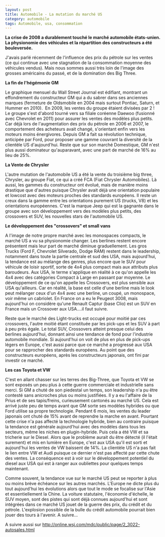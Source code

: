 ```yaml
---
layout: post
title: Automobile - La mutation du marché US
category: automobile
tags: Automobile, usa, consommation
---
```

**La crise de 2008 a durablement touché le marché automobile états-unien. La physionomie des véhicules et la répartition des constructeurs a été bouleversée.**

J'avais parlé récemment de l'influence des prix du pétrole sur les ventes (ce qui continue avec une stagnation de la consommation moyenne des véhicules vendus). Mais nous sommes aussi très loin de l'image des grosses américains du passé, et de la domination des Big Three.

**La fin de l'hégémonie GM**

Le graphique mensuel du Wall Street Journal est édifiant, montrant un effondrement du constructeur GM qui a du sabrer dans ses anciennes marques (fermeture de Oldsmobile en 2004 mais surtout Pontiac, Saturn, et Hummer en 2010).  En 2009, les ventes du groupe étaient divisées par 2 ! Le groupe s'est d'abord tourné vers sa filiale coréenne Daewoo (fusionné avec Chevrolet en 2011) pour assurer les ventes des modèles plus petits. Car déjà lors de l'augmentation des prix du pétrole en 2006 et 2007, le comportement des acheteurs avait changé, s'orientant enfin vers les moteurs moins énergivores. Depuis GM a fait sa révolution technique, anticipée par Ford, pour proposer une gamme couvrant la diversité de la clientèle US d'aujourd'hui. Reste que sur son marché Domestique, GM n'est plus aussi dominateur qu'auparavant, avec une part de marché de 16% au lieu de 25%.

**La Vente de Chrysler**

L'autre mutation de l'automobile US a été la vente du troisième big three, Chrysler, au groupe Fiat, ce qui a créé FCA (Fiat Chrysler Automobiles). Là aussi, les gammes du constructeur ont évolué, mais de manière moins drastique que d'autres puisque Chrysler avait déjà une orientation populaire et lowcost avec des moteurs proches des standards européens. Il reste un creux dans la gamme entre les orientations purement US (trucks, V8) et les orientations européennes. C'est la marque Jeep qui est la gagnante dans le groupe avec son développement vers des modèles plus petits, des crossovers et SUV, les nouvelles stars de l'automobile US.

**Le développement des "crossovers" et small vans**

A l'image de notre propre marché avec les monospaces compacts, le marché US a vu sa physionomie changer. Les berlines restent encore présentent mais leur part de marché diminue graduellement. Les gros Trucks (Ford F, Chevrolet Silverado, Dodge RAM) restent dans le leadership, notamment dans toute la partie centrale et sud des USA, mais aujourd'hui, la tendance est au mélange des genres, plus encore que le SUV pour véhicule de loisir sportif, sorte de 4x4 plus compact mais aux attributs plus baroudeurs. Aux USA, le terme s'applique en réalité à ce qu'on appelle les 4x4 avec des catégories Compact à Large en passant par moyenne. Le développement de ce qu'on appelle les Crossovers, est plus sensible aux USA qu'ailleurs. Car en réalité, la base est celle d'une berline mais le look peut mélanger ceux d'un 4x4 avec une berline, un coupé, un monospace, voir même un cabriolet. En France on a eu le Peugeot 3008, mais aujourd'hui on considère qu'une Renault Captur (base Clio) est un SUV en France mais un Crossover aux USA....il faut suivre.

Reste que le marché des Light-trucks est occupé pour moitié par ces crossovers, l'autre moitié étant constituée par les pick-ups et les SUV à part à peu près égale. Le total SUV, Crossovers atteint presque celui des berlines aujourd'hui, donnant ainsi une tendance de fond pour l'industrie automobile mondiale. Si aujourd'hui on voit de plus en plus de pick-ups légers en Europe, c'est aussi parce que ce marché a progressé aux USA pour se rapprocher des standards européens. Au point que des constructeurs européens, après les constructeurs japonais, ont fini par investir ce marché.

**Les cas Toyota et VW**

C'est en allant chasser sur les terres des Big-Three, que Toyota et VW se sont exposés un peu plus à cette guerre commerciale et industrielle sans merci. Si GM a chuté de son piedestal un temps, son leadership n'a pu être contesté sans anicroches plus ou moins justifiées. Il y a eu l'affaire de la Prius et de ses tapis/freins, curieusement cantonés au marché US. Cela est arrivé juste peu de temps avant que GM sorte ses modèles hybrides ou que Ford utilise sa propre technologie. Pendant 6 mois, les ventes du leader japonais ont chuté de 15% avant de reprendre la marche en avant. Pourtant cette crise n'a pas affecté la technologie hybride, bien au contraire puisque la tendance est générale aujourd'hui avec des modèles dans tous les secteurs, même les niches en plugin-hybride. Puis cela a été VW et sa tricherie sur le Diesel. Alors que le problème aurait du être détecté (il l'était surement) et mis en lumière en Europe, c'est aux USA qu'il est sorti et aujourd'hui les ventes de VW baissent de 14%. La clientèle US n'a pas fait le lien entre VW et Audi puisque ce dernier n'est pas affecté par cette chute des ventes. La conséquence est à voir sur le développement potentiel du diesel aux USA qui est à ranger aux oubliettes pour quelques temps maintenant.

Comme souvent, la tendance vue sur le marché US peut se reporter à plus ou moins brève échéance sur les autres marchés. L'Europe ne dicte plus du tout aujourd'hui les évolutions alors que tout le mode se focalise sur l'Asie et essentiellement la Chine. La voiture statutaire, l'économie d'échelle, le SUV moyen, sont des pistes qui sont déjà connues aujourd'hui et sont intégrées dans ce marché US jouet de la guerre des prix, du crédit et du pétrole. L'explosion possible de la bulle du crédit automobile pourrait bien jouer des tours à l'avenir. A suivre...

A suivre aussi sur <a href="http://online.wsj.com/mdc/public/page/2_3022-autosales.html">http://online.wsj.com/mdc/public/page/2_3022-autosales.html</a>
